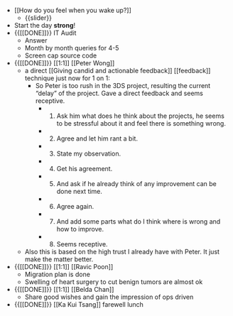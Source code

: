 - [[How do you feel when you wake up?]]
    - {{slider}}
- Start the day **strong**!
- {{[[DONE]]}} IT Audit
    - Answer 
    - Month by month queries for 4-5
    - Screen cap source code
- {{[[DONE]]}}  [[1:1]] [[Peter Wong]]
    - a direct [[Giving candid and actionable feedback]] [[feedback]] technique just now for 1 on 1:
        - So Peter is too rush in the 3DS project, resulting the current “delay” of the project. Gave a direct feedback and seems receptive.
            - 1. Ask him what does he think about the projects, he seems to be stressful about it and feel there is something wrong.
            - 2. Agree and let him rant a bit.
            - 3. State my observation.
            - 4. Get his agreement.
            - 5. And ask if he already think of any improvement can be done next time.
            - 6. Agree again.
            - 7. And add some parts what do I think where is wrong and how to improve.
            - 8. Seems receptive.
    - Also this is based on the high trust I already have with Peter. It just make the matter better.
- {{[[DONE]]}} [[1:1]] [[Ravic Poon]]
    - Migration plan is done
    - Swelling of heart surgery to cut benign tumors are almost ok
- {{[[DONE]]}}  [[1:1]] [[Belda Chan]]
    - Share good wishes and gain the impression of ops driven 
- {{[[DONE]]}} [[Ka Kui Tsang]] farewell lunch
